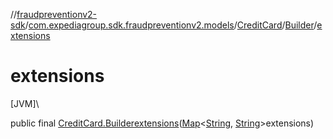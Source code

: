 //[fraudpreventionv2-sdk](../../../../index.md)/[com.expediagroup.sdk.fraudpreventionv2.models](../../index.md)/[CreditCard](../index.md)/[Builder](index.md)/[extensions](extensions.md)

# extensions

[JVM]\

public final [CreditCard.Builder](index.md)[extensions](extensions.md)([Map](https://docs.oracle.com/javase/8/docs/api/java/util/Map.html)&lt;[String](https://docs.oracle.com/javase/8/docs/api/java/lang/String.html), [String](https://docs.oracle.com/javase/8/docs/api/java/lang/String.html)&gt;extensions)
